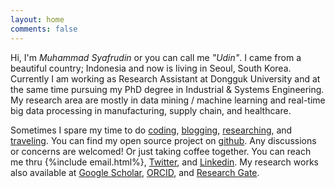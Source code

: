 ```yaml
---
layout: home
comments: false
---
```


Hi, I'm *Muhammad Syafrudin* or you can call me *"Udin"*. I came from a beautiful country; Indonesia and now is living in Seoul, South Korea. Currently I am working as Research Assistant at Dongguk University and at the same time pursuing my PhD degree in Industrial & Systems Engineering. My research area are mostly in data mining / machine learning and real-time big data processing in manufacturing, supply chain, and healthcare. 

Sometimes I spare my time to do [coding](https://github.com/justudin), [blogging](/blog), [researching](/research), and [traveling](https://www.instagram.com/justudin). You can find my open source project on [github](https://github.com/justudin). Any discussions or concerns are welcomed! Or just taking coffee together. You can reach me thru {%include email.html%}, [Twitter](https://twitter.com/justudinlab), and [Linkedin](https://www.linkedin.com/in/justudin). My research works also available at [Google Scholar](https://scholar.google.co.kr/citations?user=WLTzkOMAAAAJ&hl=en), [ORCID](http://orcid.org/0000-0002-5640-4413), and [Research Gate](https://www.researchgate.net/profile/Muhammad_Syafrudin).








